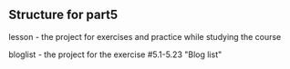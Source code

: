 ## Structure for part5

lesson - the project for exercises and practice while studying the course

bloglist - the project for the exercise #5.1-5.23 "Blog list"
